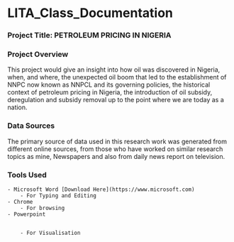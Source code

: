 # LITA_Class_Documentation

### Project Title: PETROLEUM PRICING IN NIGERIA

### Project Overview
This project would give an insight into how oil was discovered in Nigeria, when, and where, the unexpected oil boom that led to the establishment of NNPC now known as NNPCL and its governing policies, the historical context of petroleum pricing in Nigeria, the introduction of oil subsidy, deregulation and subsidy removal up to the point where we are today as a nation.

### Data Sources
The primary source of data used in this research work was generated from different online sources, from those who have worked on similar research topics as mine, Newspapers and also from daily news report on television.

### Tools Used
```
- Microsoft Word [Download Here](https://www.microsoft.com)
    - For Typing and Editing
- Chrome
    - For browsing
- Powerpoint

  
    - For Visualisation

